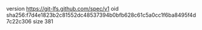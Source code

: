 version https://git-lfs.github.com/spec/v1
oid sha256:f7d4e1823b2c81552dc48537394b0bfb628c61c5a0cc1f6ba8495f4d7c22c306
size 381
